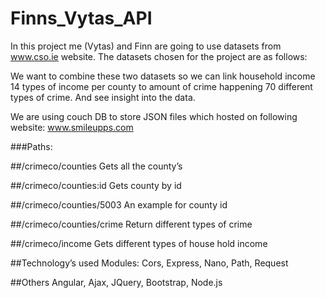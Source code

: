 # Finns_Vytas_API

In this project me (Vytas) and Finn are going to use datasets from www.cso.ie website.
The datasets chosen for the project are as follows:

We want to combine these two datasets so we can link household income 14 types of income per county to amount of crime happening 70 different types of crime. And see insight into the data.

We are using couch DB to store JSON files which hosted on following website: www.smileupps.com


###Paths:


##/crimeco/counties
Gets all the county’s

##/crimeco/counties:id
Gets county by id

##/crimeco/counties/5003 
An example for county id

##/crimeco/counties/crime
Return different types of crime 

##/crimeco/income
Gets different types of house hold income

##Technology’s used
Modules: Cors, Express, Nano, Path, Request

##Others
Angular, Ajax, JQuery, Bootstrap, Node.js







